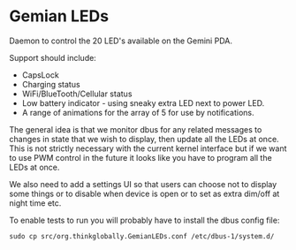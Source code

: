 # Gemian LEDs

Daemon to control the 20 LED's available on the Gemini PDA.

Support should include:

* CapsLock
* Charging status
* WiFi/BlueTooth/Cellular status
* Low battery indicator - using sneaky extra LED next to power LED.
* A range of animations for the array of 5 for use by notifications.

The general idea is that we monitor dbus for any related messages to changes in state that we wish to display, then update all the LEDs at once. This is not strictly necessary with the current kernel interface but if we want to use PWM control in the future it looks like you have to program all the LEDs at once.

We also need to add a settings UI so that users can choose not to display some things or to disable when device is open or to set as extra dim/off at night time etc.

To enable tests to run you will probably have to install the dbus config file:
```
sudo cp src/org.thinkglobally.GemianLEDs.conf /etc/dbus-1/system.d/
```